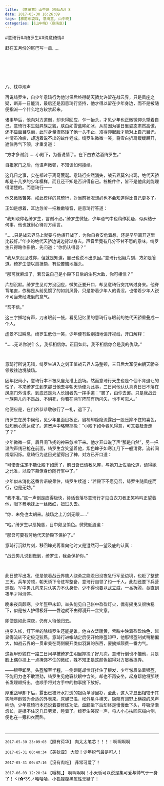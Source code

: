 ```yaml
---
title: 【意绮意】山中晓（修仙AU）8
date: 2017-05-30 16:26:09
tags: [霹雳布袋戏, 意绮意, 山中晓]
categories: [《山中晓》（意绮意）]
---
```


<p dir="ltr"  >#意琦行##绮罗生##瑰意绮情#</p> 
<p dir="ltr"  >赶在五月份的尾巴写一章……</p> 
<p dir="ltr"  >&nbsp;</p> 
<p dir="ltr"  >&nbsp;</p> 
<p dir="ltr"  >&nbsp;</p> 
<p dir="ltr"  >八、枕中潮声</p> 
<p dir="ltr"  >再说绮罗生，自少年意琦行为他讨保后终得朝天骄允许留在战云界，只是凤座之疑，断非一日能消，最后还是因意琦行坚持，他才得以留在少年身边，而不是被随便指派一个什么地方软禁起来。</p> 
<p dir="ltr"  >诸事毕后，他向对方道谢，却未得回应，乍一抬头，才见少年也正微微仰头望着自己。意琦行本生就异族之貌，肤白如雪蓝眸如冰，从前因为镇日里姿态肃然高傲，还不显面目昳丽，此时身量骤然矮了他一头不止，须得仰起脸才能对上自己目光，神情虽冷峻，却透着说不出的故作老成。绮罗生微微一笑，将雪白折扇缓缓展开，遮住秀气下颌，才重复道：</p> 
<p dir="ltr"  >“方才多谢剑……小殿下，为吾说情了。在下白衣沽酒绮罗生。”</p> 
<p dir="ltr"  >自报家门之后，他语声微顿，不知该如何接续。</p> 
<p dir="ltr"  >这几日之事，实在都过于离奇荒诞。意琦行突然消失，战云界莫名出现，绝代天骄却是十几岁的少年模样，而且还不知是否识得自己。桩桩件件，皆不是他此刻能理得清楚的。而意琦行——</p> 
<p dir="ltr"  >他又微微苦笑，如此模样的意琦行，对当前状况想必也不会知道得比自己更多了。</p> 
<p dir="ltr"  >正如是想着，耳边忽听一把稚嫩嗓音，是意琦行答道：</p> 
<p dir="ltr"  >“我知晓你名绮罗生，言谢不必。”绮罗生微怔，少年语气中也稍作犹疑，似纠结于何事，他也就耐心待对方续言。</p> 
<p dir="ltr"  >“……只是战云界马上就要与他族开战了，为你自身安危着想，还是早早离开这里比较好。”年少的绝代天骄边说边背过身去，声音里竟有几分不甘不愿的意味。绮罗生只得略作斟酌，先问道：“你仍认得吾？”</p> 
<p dir="ltr"  >“我从来没见过你，但就是知道，自己也说不出原因。”意琦行迟疑片刻，方如是答道。绮罗生便以扇抵额，有些苦恼地摇头。</p> 
<p dir="ltr"  >“那可就麻烦了，若吾说自己是小殿下日后的生死大敌，你可相信？”</p> 
<p dir="ltr"  >片刻沉默。绮罗生见对方没回应，微笑正要开口，却见意琦行突兀转过身来。他脊背笔直，依稀是从前见惯了的如剑风骨，只是带着少年人的青涩，也带着少年人锐不可当未经洗磨的意气。</p> 
<p dir="ltr"  >“吾不信。”</p> 
<p dir="ltr"  >这三字掷地有声，刀者眼前一恍，看见记忆里的意琦行与眼前的绝代天骄重叠成一个人。</p> 
<p dir="ltr"  >虚景不过瞬息，绮罗生低低一笑，少年便有些别扭地偏开视线，开口解释：</p> 
<p dir="ltr"  >“……无论你说什么，我都相信你。正因如此，我不相信你会是我的仇敌。”</p> 
<p dir="ltr"  >&nbsp;</p> 
<p dir="ltr"  >意琦行所说无错，绮罗生进入之刻正值战云界人马整顿，三日后大军便由朝天骄亲领拨往边境战场。</p> 
<p dir="ltr"  >因年纪尚小，意琦行本不被凤座允准上战场。然而意琦行天生也是个倔不肯退让的性子，本来绮罗生到来那日他去寻朝天骄便为此事，三日间他认认真真日日不落在凤座门外请求，到底还是为人长姐者先一挥手道：“罢了，由你去罢。只是我战云一族男儿向不畏战、不惧死，你若在两军阵前有所闪失，也不可怨人。”</p> 
<p dir="ltr"  >他便应是，在门外恭恭敬敬行了一礼，退下了。</p> 
<p dir="ltr"  >绮罗生在房中候他，见少年虽面目板正，眉梢却隐隐流露出一股压抑不住的喜色，就知他心愿达成了。道贺声中略带揶揄：“小殿下如今春风得意，可又要赶吾走了？”</p> 
<p dir="ltr"  >少年微微一怔，眉目间飞扬的神采忽冷下来。他才开口说了声“那是自然”，另一把温煦声线已抢在前面，绮罗生含笑望着他，紫色眸子如寒江月下一船清雾，流转间熠熠闪烁。意琦行为这目光望得出了神，对方已开口道：</p> 
<p dir="ltr"  >“可惜吾注定不能让殿下如愿了，前日吾已请教凤座，与她刀上佐酒论道，请得她之允准，以殿下幕僚身份随行军中了。”</p> 
<p dir="ltr"  >少年似未消化这番言语般呆住，绮罗生续道：“若殿下不愿见吾，绮罗生随凤座而行，也是无妨。”</p> 
<p dir="ltr"  >“我不准。”这一声倒是应得极快，待话音落尽意琦行才见白衣刀者正笑吟吟正望着他，眼下蓦地抹上一丝微红，扭过头去。</p> 
<p dir="ltr"  >“你、未免也太胡来。战场之上刀剑无眼……”</p> 
<p dir="ltr"  >“哈。”绮罗生以扇掩唇，目中颇见愉色。微微低眉道：</p> 
<p dir="ltr"  >“那吾可要有劳绝代天骄殿下保护了。”</p> 
<p dir="ltr"  >意琦行沉默片刻，移回眸光再看向他时又是澄然可一望及底的认真：</p> 
<p dir="ltr"  >“战云男儿说到做到，绮罗生，我会保护你。”</p> 
<p dir="ltr"  >&nbsp;</p> 
<p dir="ltr"  >此日整军出发，便是依着战云界族人骁勇之能没日没夜急行军至边境，也赶了整整三天。兵车劳顿，朝天骄下令驻军整备，意琦行自领了约一千人，此刻还要下兵营巡视，军中男儿向来只认实力不认身份，少不得也要以武立威，一番折腾，竟直到夜半才得消停。</p> 
<p dir="ltr"  >晚来夜风颇寒，少年盔甲未卸，举头能见自己帐中盈盈灯火，偶有摇曳又很快稳下，似是被人护得极好——唇边就不由得漫开一丝笑意。</p> 
<p dir="ltr"  >即便是如此深夜，仍有人待他归去。</p> 
<p dir="ltr"  >挑帘入帐，灯下坐的除绮罗生还能是谁。他白衣泛暖黄，紫眸中映着盈盈烛色，越显得流转不定极见狡黠。意琦行进帐站定后便开始除盔卸甲，他那银盔制式稍稍偏大，如战云界的一贯审美在两侧展开类似羽翼的东西，要摘掉颇费一番力气。</p> 
<p dir="ltr"  >这盔甲形貌在一路三日间早被绮罗生明里揶揄了好几次，意琦行倒也不恼他，只是脸上偶尔挂上一点掩饰不住的微红，殊不知正是这颜色招得对方屡番捉弄。</p> 
<p dir="ltr"  >——银甲卸尽，头盔解至半程，一侧翅尾却恰好挂住了银发，少年皱眉举着银盔，不能用力也不敢泄劲，绮罗生见他窘状眼中含笑，却也不再安坐，起身帮他将那缕长发理顺捋出，也顺手将对方手中的物事接下放好。</p> 
<p dir="ltr"  >厚重战甲卸下后，露出已被汗水打透的银色单薄里衫，至此，这人才显出相较于其实际年龄较为合适的外表来。床幄已温，帐外星斗横天，隐隐有阔野上横掠的风声响动，少年意琦行本还说着要修炼功法，盘膝坐下后却终是慢慢垂下头，呼吸渐渐悠长，是撑不住这几日劳累，睡着了。绮罗生笑叹一声，将人小心扶回床榻内侧，便也在一旁和衣而卧。</p> 
<p dir="ltr"  >&nbsp;</p>

<!-- more -->

---

`2017-05-30 23:09:03` 【隰有荷华】 向太太笔芯！！！！啊啊啊啊

`2017-05-31 00:40:34` 【美狄亚】 大赞！少年锐气最是可人！

`2017-05-31 00:47:16` 【沒有肉吃】 非常可爱了！

`2017-06-03 12:28:24` 【哦椰\_】 啊啊啊啊！小天骄可以说是集可爱与帅气于一身了！ヾ(✿❛3❛)ノ哈哈哈，小狐狸腹黑属性无疑了！
